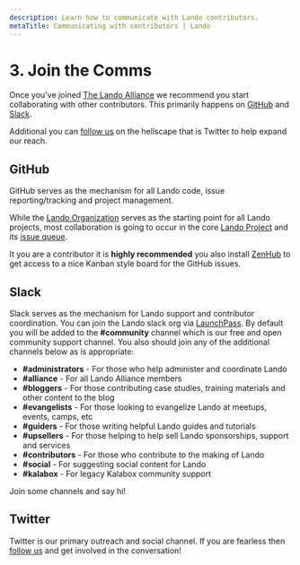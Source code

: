 ```yaml
---
description: Learn how to communicate with Lando contributors.
metaTitle: Communicating with contributors | Lando
---
```


# 3. Join the Comms

Once you've joined [The Lando Alliance](https://lando.dev/join) we recommend you start collaborating with other contributors. This primarily happens on [GitHub](https://github.com/lando/lando/issues) and [Slack](https://launchpass.com/devwithlando).

Additional you can [follow us](https://twitter.com/devwithlando) on the hellscape that is Twitter to help expand our reach.

## GitHub

GitHub serves as the mechanism for all Lando code, issue reporting/tracking and project management.

While the [Lando Organization](https://github.com/lando) serves as the starting point for all Lando projects, most collaboration is going to occur in the core [Lando Project](https://github.com/lando/lando) and its [issue queue](https://github.com/lando/lando/issues).

It you are a contributor it is **highly recommended** you also install [ZenHub](https://www.zenhub.com/extension) to get access to a nice Kanban style board for the GitHub issues.

## Slack

Slack serves as the mechanism for Lando support and contributor coordination. You can join the Lando slack org via [LaunchPass](https://launchpass.com/devwithlando). By default you will be added to the **#community** channel which is our free and open community support channel. You also should join any of the additional channels below as is appropriate:

  * **#administrators** - For those who help administer and coordinate Lando
  * **#alliance** - For all Lando Alliance members
  * **#bloggers** - For those contributing case studies, training materials and other content to the blog
  * **#evangelists** - For those looking to evangelize Lando at meetups, events, camps, etc
  * **#guiders** - For those writing helpful Lando guides and tutorials
  * **#upsellers** - For those helping to help sell Lando sponsorships, support and services
  * **#contributors** - For those who contribute to the making of Lando
  * **#social** - For suggesting social content for Lando
  * **#kalabox** - For legacy Kalabox community support

Join some channels and say hi!

## Twitter

Twitter is our primary outreach and social channel. If you are fearless then [follow us](https://twitter.com/devwithlando) and get involved in the conversation!
